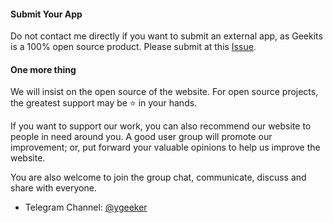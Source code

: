#### Submit Your App

Do not contact me directly if you want to submit an external app, as Geekits is a 100% open source product. Please submit at this [Issue](https://github.com/RiverTwilight/YgkTool/issues/64).

#### One more thing

We will insist on the open source of the website. For open source projects, the greatest support may be ⭐ in your hands.

If you want to support our work, you can also recommend our website to people in need around you. A good user group will promote our improvement; or, put forward your valuable opinions to help us improve the website.

You are also welcome to join the group chat, communicate, discuss and share with everyone.

-   Telegram Channel: [@ygeeker](https://t.me/ygeeker)
